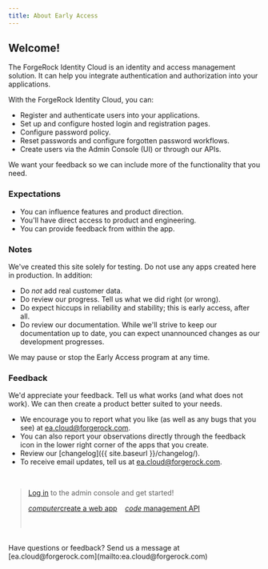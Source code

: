 ```yaml
---
title: About Early Access
---
```



## Welcome!


The ForgeRock Identity Cloud is an identity and access management solution. It
can help you integrate authentication and authorization into your applications.

With the ForgeRock Identity Cloud, you can:
- Register and authenticate users into your applications.
- Set up and configure hosted login and registration pages.
- Configure password policy.
- Reset passwords and configure forgotten password workflows.
- Create users via the Admin Console (UI) or through our APIs.

We want your feedback so we can include more of the functionality that you need.

### Expectations
- You can influence features and product direction.
- You'll have direct access to product and engineering.
- You can provide feedback from within the app.


### Notes


We've created this site solely for testing. Do not use any apps created
here in production. In addition:

- Do *not* add real customer data.
- Do review our progress. Tell us what we did right (or wrong).
- Do expect hiccups in reliability and stability; this is early access, after
all.
- Do review our documentation. While we'll strive to keep our documentation up
to date, you can expect unannounced changes as our development progresses.

We may pause or stop the Early Access program at any time.

### Feedback

We'd appreciate your feedback. Tell us what works (and what does not work). We
can then create a product better suited to your needs.

- We encourage you to report what you like (as well as any bugs that you see) at
[ea.cloud@forgerock.com](ea.cloud@forgerock.com).
- You can also report your observations directly through the feedback icon in
the lower right corner of the apps that you create.
- Review our [changelog]({{ site.baseurl }}/changelog/).
- To receive email updates, tell us at [ea.cloud@forgerock.com](ea.cloud@forgerock.com).

<br>

> <p class="center"><a href="https://ea.forgeblocks.com/auth" target="_blank">Log in</a> to the admin console and get started!</p>
> <p class="center"><a href="{{ site.baseurl }}/quickstarts/web-app" class="btn btn-secondary"><i class="material-icons">computer</i>create a web app</a>&nbsp;&nbsp;&nbsp;&nbsp;<a href="{{ site.baseurl }}/quickstarts/manage-users" class="btn btn-secondary"><i class="material-icons">code</i> management API</a></p><br>


<br>
Have questions or feedback? Send us a message at [ea.cloud@forgerock.com](mailto:ea.cloud@forgerock.com)

<br>
